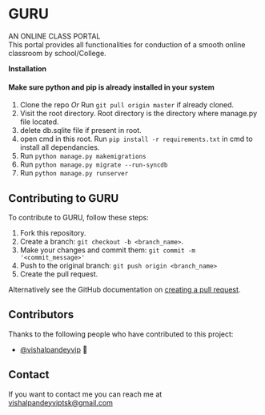 # GURU
AN ONLINE CLASS PORTAL<br>
This portal provides all functionalities for conduction of a smooth online classroom by school/College.


**Installation**

<h4> Make sure python and pip is already installed in your system </h4>

1. Clone the repo *Or* Run `git pull origin master` if already cloned.
2. Visit the root directory. Root directory is the directory where manage.py file located.
3. delete db.sqlite file if present in root.
4. open cmd in this root. Run `pip install -r requirements.txt` in cmd to install all dependancies.
5. Run `python manage.py makemigrations` 
6. Run `python manage.py migrate --run-syncdb`
7. Run `python manage.py runserver`

## Contributing to GURU
<!--- If your README is long or you have some specific process or steps you want contributors to follow, consider creating a separate CONTRIBUTING.md file--->
To contribute to GURU, follow these steps:

1. Fork this repository.
2. Create a branch: `git checkout -b <branch_name>`.
3. Make your changes and commit them: `git commit -m '<commit_message>'`
4. Push to the original branch: `git push origin <branch_name>`
5. Create the pull request.

Alternatively see the GitHub documentation on [creating a pull request](https://help.github.com/en/github/collaborating-with-issues-and-pull-requests/creating-a-pull-request).

## Contributors

Thanks to the following people who have contributed to this project:

* [@vishalpandeyvip](https://github.com/vishalpandeyvip) 📖

## Contact

If you want to contact me you can reach me at <a href="mailto:vishalpandeyviptsk@gmail.com">vishalpandeyviptsk@gmail.com</a>

